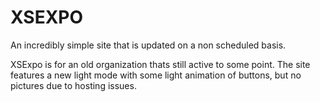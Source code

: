 # XSEXPO

An incredibly simple site that is updated on a non scheduled basis.

XSExpo is for an old organization thats still active to some point. The site features a new light mode with some light animation of buttons, but no pictures due to hosting issues.
